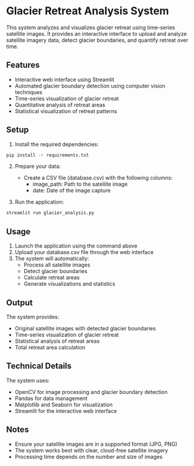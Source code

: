 # Glacier Retreat Analysis System

This system analyzes and visualizes glacier retreat using time-series satellite images. It provides an interactive interface to upload and analyze satellite imagery data, detect glacier boundaries, and quantify retreat over time.

## Features

- Interactive web interface using Streamlit
- Automated glacier boundary detection using computer vision techniques
- Time-series visualization of glacier retreat
- Quantitative analysis of retreat areas
- Statistical visualization of retreat patterns

## Setup

1. Install the required dependencies:
```bash
pip install -r requirements.txt
```

2. Prepare your data:
   - Create a CSV file (database.csv) with the following columns:
     - image_path: Path to the satellite image
     - date: Date of the image capture

3. Run the application:
```bash
streamlit run glacier_analysis.py
```

## Usage

1. Launch the application using the command above
2. Upload your database.csv file through the web interface
3. The system will automatically:
   - Process all satellite images
   - Detect glacier boundaries
   - Calculate retreat areas
   - Generate visualizations and statistics

## Output

The system provides:
- Original satellite images with detected glacier boundaries
- Time-series visualization of glacier retreat
- Statistical analysis of retreat areas
- Total retreat area calculation

## Technical Details

The system uses:
- OpenCV for image processing and glacier boundary detection
- Pandas for data management
- Matplotlib and Seaborn for visualization
- Streamlit for the interactive web interface

## Notes

- Ensure your satellite images are in a supported format (JPG, PNG)
- The system works best with clear, cloud-free satellite imagery
- Processing time depends on the number and size of images 